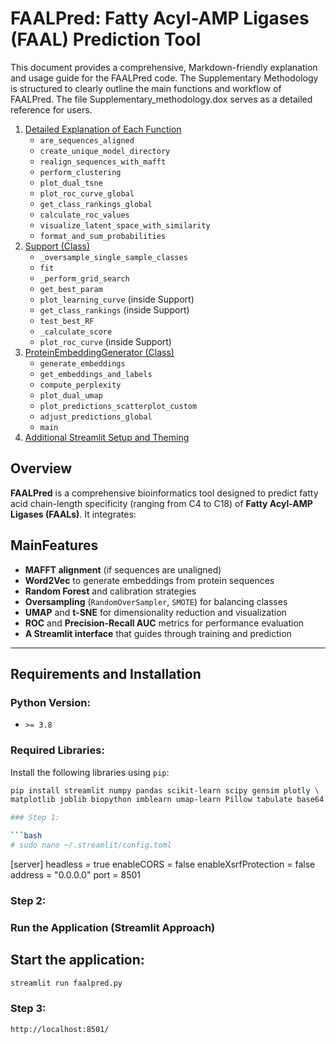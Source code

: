# FAALPred: Fatty Acyl-AMP Ligases (FAAL) Prediction Tool

This document provides a comprehensive, Markdown-friendly explanation and usage guide for the FAALPred code. The Supplementary Methodology is structured to clearly outline the main functions and workflow of FAALPred. 
The file Supplementary_methodology.dox serves as a detailed reference for users.



1. [Detailed Explanation of Each Function](#ExplanationofEachFunction)
   - `are_sequences_aligned`
   - `create_unique_model_directory`
   - `realign_sequences_with_mafft`
   - `perform_clustering`
   - `plot_dual_tsne`
   - `plot_roc_curve_global`
   - `get_class_rankings_global`
   - `calculate_roc_values`
   - `visualize_latent_space_with_similarity`
   - `format_and_sum_probabilities`
2. [Support (Class)](#support-class)
   - `_oversample_single_sample_classes`
   - `fit`
   - `_perform_grid_search`
   - `get_best_param`
   - `plot_learning_curve` (inside Support)
   - `get_class_rankings` (inside Support)
   - `test_best_RF`
   - `_calculate_score`
   - `plot_roc_curve` (inside Support)
3. [ProteinEmbeddingGenerator (Class)](#proteinembeddinggenerator-class)
   - `generate_embeddings`
   - `get_embeddings_and_labels`
   - `compute_perplexity`
   - `plot_dual_umap`
   - `plot_predictions_scatterplot_custom`
   - `adjust_predictions_global`
   - `main`
4. [Additional Streamlit Setup and Theming](#AdditionalStreamlitSetupandTheming)

## Overview
**FAALPred** is a comprehensive bioinformatics tool designed to predict fatty acid chain-length specificity (ranging from C4 to C18) of **Fatty Acyl-AMP Ligases (FAALs)**. It integrates:

## MainFeatures
- **MAFFT alignment** (if sequences are unaligned)
- **Word2Vec** to generate embeddings from protein sequences
- **Random Forest** and calibration strategies
- **Oversampling** (`RandomOverSampler`, `SMOTE`) for balancing classes
- **UMAP** and **t-SNE** for dimensionality reduction and visualization
- **ROC** and **Precision-Recall AUC** metrics for performance evaluation
- **A Streamlit interface** that guides through training and prediction

---

## Requirements and Installation

### Python Version:
- `>= 3.8`

### Required Libraries:
Install the following libraries using `pip`:

```bash
pip install streamlit numpy pandas scikit-learn scipy gensim plotly \
matplotlib joblib biopython imblearn umap-learn Pillow tabulate base64

### Step 1:

```bash
# sudo nano ~/.streamlit/config.toml
```
[server]
headless = true
enableCORS = false
enableXsrfProtection = false
address = "0.0.0.0"
port = 8501

### Step 2:

### Run the Application (Streamlit Approach)

## Start the application:
```bash
streamlit run faalpred.py
```

### Step 3:
```bash
http://localhost:8501/
  ```




